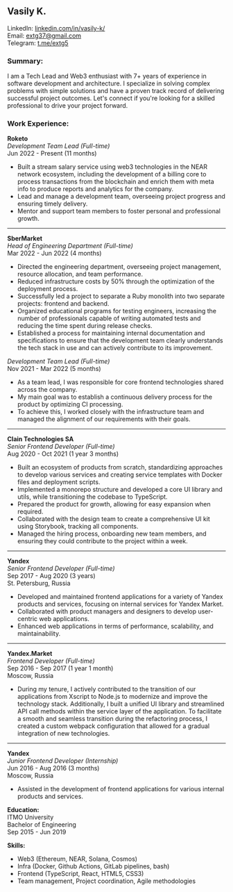 Vasily K.
------------

LinkedIn: [linkedin.com/in/vasily-k/](https://www.linkedin.com/in/vasily-k/)  
Email: [extg37@gmail.com](mailto:extg37@gmail.com)  
Telegram: [t.me/extg5](https://t.me/extg5)  


### Summary:

I am a Tech Lead and Web3 enthusiast with 7+ years of experience in software development and architecture. I specialize in solving complex problems with simple solutions and have a proven track record of delivering successful project outcomes. Let's connect if you're looking for a skilled professional to drive your project forward.



### Work Experience:

**Roketo**  
*Development Team Lead (Full-time)*  
Jun 2022 - Present (11 months)  
- Built a stream salary service using web3 technologies in the NEAR network ecosystem, including the development of a billing core to process transactions from the blockchain and enrich them with meta info to produce reports and analytics for the company.
- Lead and manage a development team, overseeing project progress and ensuring timely delivery.  
- Mentor and support team members to foster personal and professional growth.

---

**SberMarket**  
*Head of Engineering Department (Full-time)*  
Mar 2022 - Jun 2022 (4 months)  
- Directed the engineering department, overseeing project management, resource allocation, and team performance.  
- Reduced infrastructure costs by 50% through the optimization of the deployment process.  
- Successfully led a project to separate a Ruby monolith into two separate projects: frontend and backend.  
- Organized educational programs for testing engineers, increasing the number of professionals capable of writing automated tests and reducing the time spent during release checks.  
- Established a process for maintaining internal documentation and specifications to ensure that the development team clearly understands the tech stack in use and can actively contribute to its improvement.

*Development Team Lead (Full-time)*  
Nov 2021 - Mar 2022 (5 months)  
- As a team lead, I was responsible for core frontend technologies shared across the company.  
- My main goal was to establish a continuous delivery process for the product by optimizing CI processing.  
- To achieve this, I worked closely with the infrastructure team and managed the alignment of our requirements with their goals.

---

**Clain Technologies SA**  
*Senior Frontend Developer (Full-time)*  
Aug 2020 - Oct 2021 (1 year 3 months)  
- Built an ecosystem of products from scratch, standardizing approaches to develop various services and creating service templates with Docker files and deployment scripts.  
- Implemented a monorepo structure and developed a core UI library and utils, while transitioning the codebase to TypeScript.  
- Prepared the product for growth, allowing for easy expansion when required.  
- Collaborated with the design team to create a comprehensive UI kit using Storybook, tracking all components.  
- Managed the hiring process, onboarding new team members, and ensuring they could contribute to the project within a week.  

---

**Yandex**  
*Senior Frontend Developer (Full-time)*  
Sep 2017 - Aug 2020 (3 years)  
St. Petersburg, Russia  
- Developed and maintained frontend applications for a variety of Yandex products and services, focusing on internal services for Yandex Market.
- Collaborated with product managers and designers to develop user-centric web applications.
- Enhanced web applications in terms of performance, scalability, and maintainability.

---

**Yandex.Market**  
*Frontend Developer (Full-time)*  
Sep 2016 - Sep 2017 (1 year 1 month)  
Moscow, Russia  
- During my tenure, I actively contributed to the transition of our applications from Xscript to Node.js 
to modernize and improve the technology stack. Additionally, I built a unified UI library and streamlined 
API call methods within the service layer of the application. To facilitate a smooth and seamless transition during the 
refactoring process, I created a custom webpack configuration that allowed for a gradual integration of new technologies.

---

**Yandex**  
*Junior Frontend Developer (Internship)*  
Jun 2016 - Aug 2016 (3 months)  
Moscow, Russia  
- Assisted in the development of frontend applications for various internal products and services.  


**Education:**  
ITMO University   
Bachelor of Engineering  
Sep 2015 - Jun 2019

**Skills:**   

- Web3 (Ethereum, NEAR, Solana, Cosmos)
- Infra (Docker, Github Actions, GitLab pipelines, bash)
- Frontend (TypeScript, React, HTML5, CSS3)
- Team management, Project coordination, Agile methodologies   
 



